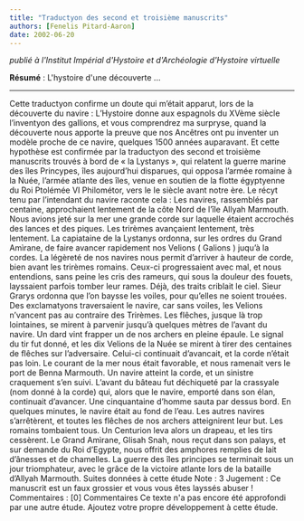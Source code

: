 ```yaml
---
title: "Traductyon des second et troisième manuscrits"
authors: [Fenelis Pitard-Aaron]
date: 2002-06-20
---
```


_publié à l'Institut Impérial d'Hystoire et d'Archéologie d'Hystoire virtuelle_


**Résumé** : L'hystoire d'une découverte ...

---

Cette traductyon confirme un doute qui m’était apparut, lors de la découverte du navire : L’Hystoire donne aux espagnols du XVème siècle l’inventyon des gallions, et vous comprendrez ma surpryse, quand la découverte nous apporte la preuve que nos Ancêtres ont pu inventer un modèle proche de ce navire, quelques 1500 années auparavant. Et cette hypothèse est confirmée par la traductyon des second et troisième manuscrits trouvés à bord de « la Lystanys », qui relatent la guerre marine des îles Princypes, îles aujourd’hui disparues, qui opposa l’armée romaine à la Nuée, l’armée atlante des îles, venue en soutien de la flotte égyptyenne du Roi Ptolémée VI Philométor, vers le Ie siècle avant notre ère. Le récyt tenu par l’intendant du navire raconte cela : Les navires, rassemblés par centaine, approchaient lentement de la côte Nord de l’île Allyah Marmouth. Nous avions jeté sur la mer une grande corde sur laquelle étaient accrochés des lances et des piques. Les trirèmes avançaient lentement, très lentement. La capiataine de la Lystanys ordonna, sur les ordres du Grand Amìrane, de faire avancer rapidement nos Velions ( Galions ) juqu’à la cordes. La légèreté de nos navires nous permit d’arriver à hauteur de corde, bien avant les trirèmes romains. Ceux-ci progressaient avec mal, et nous entendions, sans peine les cris des rameurs, qui sous la douleur des fouets, layssaient parfois tomber leur rames. Déjà, des traits criblait le ciel. Sieur Grarys ordonna que l’on baysse les voiles, pour qu’elles ne soient trouées. Des exclamatyons traversaient le navire, car sans voiles, les Velions n’vancent pas au contraire des Trirèmes. Les flêches, jusque là trop lointaines, se mirent à parvenir jusqu’à quelques mètres de l’avant du navire. Un dard vint frapper un de nos archers en pleine épaule. Le signal du tir fut donné, et les dix Velions de la Nuée se mirent à tirer des centaines de flêches sur l’adversaire. Celui-ci continuait d’avancait, et la corde n’était pas loin. Le courant de la mer nous était favorable, et nous ramenait vers le port de Benna Marmouth. Un navire atteint la corde, et un sinistre craquement s’en suivi. L’avant du bâteau fut déchiqueté par la crassyale (nom donné à la corde) qui, alors que le navire, emporté dans son élan, continuait d’avancer. Une cinquantaine d’homme sauta par dessus bord. En quelques minutes, le navire était au fond de l’eau. Les autres navires s’arrêtèrent, et toutes les flêches de nos archers atteignirent leur but. Les romains tombaient tous. Un Centurion leva alors un drapeau, et les tirs cessèrent. Le Grand Amìrane, Glisah Snah, nous reçut dans son palays, et sur demande du Roi d’Egypte, nous offrit des amphores remplies de lait d’ânesses et de chamelles. La guerre des îles principes se terminait sous un jour triomphateur, avec le grâce de la victoire atlante lors de la bataille d’Allyah Marmouth.
Suites données à cette étude
Note : 3
Jugement : Ce manuscrit est un faux grossier et vous vous êtes layssés abuser !
Commentaires : [0] Commentaires
Ce texte n'a pas encore été approfondi par une autre étude.
Ajoutez votre propre développement à cette étude.
